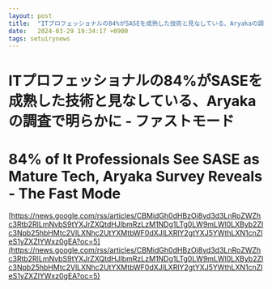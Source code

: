 ```yaml
---
layout: post
title:  "ITプロフェッショナルの84%がSASEを成熟した技術と見なしている、Aryakaの調査で明らかに - ファストモード"
date:   2024-03-29 19:34:17 +0900
tags: setuirynews 
---
```


# ITプロフェッショナルの84%がSASEを成熟した技術と見なしている、Aryakaの調査で明らかに - ファストモード



# 84% of It Professionals See SASE as Mature Tech, Aryaka Survey Reveals - The Fast Mode

[https://news.google.com/rss/articles/CBMidGh0dHBzOi8vd3d3LnRoZWZhc3Rtb2RlLmNvbS9tYXJrZXQtdHJlbmRzLzM1NDg1LTg0LW9mLWl0LXByb2Zlc3Npb25hbHMtc2VlLXNhc2UtYXMtbWF0dXJlLXRlY2gtYXJ5YWthLXN1cnZleS1yZXZlYWxz0gEA?oc=5](https://news.google.com/rss/articles/CBMidGh0dHBzOi8vd3d3LnRoZWZhc3Rtb2RlLmNvbS9tYXJrZXQtdHJlbmRzLzM1NDg1LTg0LW9mLWl0LXByb2Zlc3Npb25hbHMtc2VlLXNhc2UtYXMtbWF0dXJlLXRlY2gtYXJ5YWthLXN1cnZleS1yZXZlYWxz0gEA?oc=5)

